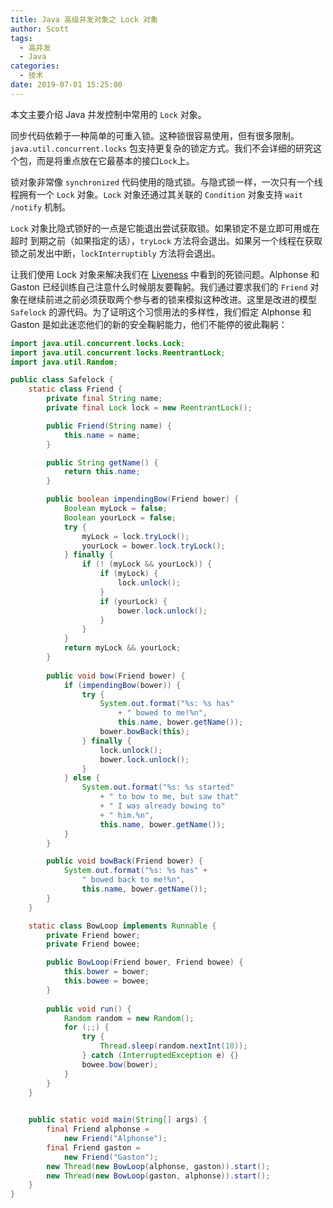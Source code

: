 ```yaml
---
title: Java 高级并发对象之 Lock 对象
author: Scott
tags:
  - 高并发
  - Java
categories:
  - 技术
date: 2019-07-01 15:25:00
---
```

本文主要介绍 Java 并发控制中常用的 `Lock` 对象。
<!-- more -->

同步代码依赖于一种简单的可重入锁。这种锁很容易使用，但有很多限制。 `java.util.concurrent.locks` 包支持更复杂的锁定方式。我们不会详细的研究这个包，而是将重点放在它最基本的接口`Lock`上。

锁对象非常像 `synchronized` 代码使用的隐式锁。与隐式锁一样，一次只有一个线程拥有一个 `Lock` 对象。`Lock` 对象还通过其关联的 `Condition` 对象支持 `wait /notify` 机制。

`Lock` 对象比隐式锁好的一点是它能退出尝试获取锁。如果锁定不是立即可用或在超时  到期之前（如果指定的话），`tryLock` 方法将会退出。如果另一个线程在获取锁之前发出中断，`lockInterruptibly` 方法将会退出。

让我们使用 Lock 对象来解决我们在 [Liveness](https://docs.oracle.com/javase/tutorial/essential/concurrency/liveness.html) 中看到的死锁问题。Alphonse 和 Gaston 已经训练自己注意什么时候朋友要鞠躬。我们通过要求我们的 `Friend` 对象在继续前进之前必须获取两个参与者的锁来模拟这种改进。这里是改进的模型 `Safelock` 的源代码。为了证明这个习惯用法的多样性，我们假定 Alphonse 和Gaston 是如此迷恋他们的新的安全鞠躬能力，他们不能停的彼此鞠躬：

```java
import java.util.concurrent.locks.Lock;
import java.util.concurrent.locks.ReentrantLock;
import java.util.Random;

public class Safelock {
    static class Friend {
        private final String name;
        private final Lock lock = new ReentrantLock();

        public Friend(String name) {
            this.name = name;
        }

        public String getName() {
            return this.name;
        }

        public boolean impendingBow(Friend bower) {
            Boolean myLock = false;
            Boolean yourLock = false;
            try {
                myLock = lock.tryLock();
                yourLock = bower.lock.tryLock();
            } finally {
                if (! (myLock && yourLock)) {
                    if (myLock) {
                        lock.unlock();
                    }
                    if (yourLock) {
                        bower.lock.unlock();
                    }
                }
            }
            return myLock && yourLock;
        }
            
        public void bow(Friend bower) {
            if (impendingBow(bower)) {
                try {
                    System.out.format("%s: %s has"
                        + " bowed to me!%n", 
                        this.name, bower.getName());
                    bower.bowBack(this);
                } finally {
                    lock.unlock();
                    bower.lock.unlock();
                }
            } else {
                System.out.format("%s: %s started"
                    + " to bow to me, but saw that"
                    + " I was already bowing to"
                    + " him.%n",
                    this.name, bower.getName());
            }
        }

        public void bowBack(Friend bower) {
            System.out.format("%s: %s has" +
                " bowed back to me!%n",
                this.name, bower.getName());
        }
    }

    static class BowLoop implements Runnable {
        private Friend bower;
        private Friend bowee;

        public BowLoop(Friend bower, Friend bowee) {
            this.bower = bower;
            this.bowee = bowee;
        }
    
        public void run() {
            Random random = new Random();
            for (;;) {
                try {
                    Thread.sleep(random.nextInt(10));
                } catch (InterruptedException e) {}
                bowee.bow(bower);
            }
        }
    }
            

    public static void main(String[] args) {
        final Friend alphonse =
            new Friend("Alphonse");
        final Friend gaston =
            new Friend("Gaston");
        new Thread(new BowLoop(alphonse, gaston)).start();
        new Thread(new BowLoop(gaston, alphonse)).start();
    }
}
```